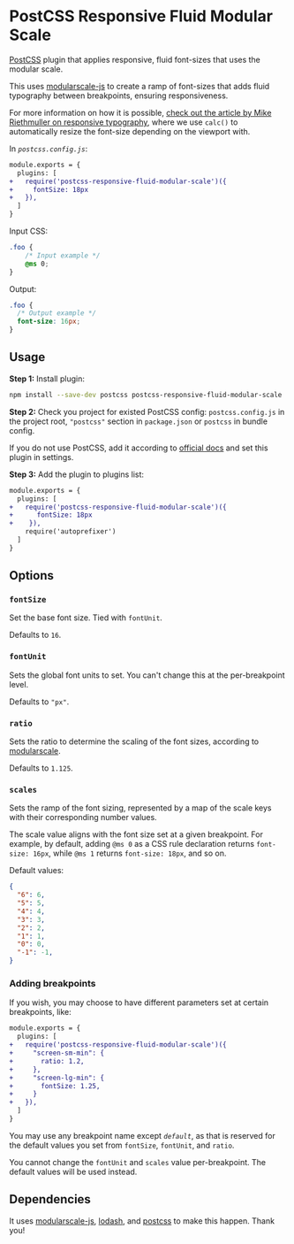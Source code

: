 # PostCSS Responsive Fluid Modular Scale

[PostCSS] plugin that applies responsive, fluid font-sizes that uses the modular scale.

This uses [modularscale-js] to create a ramp of font-sizes that adds fluid typography between breakpoints, ensuring responsiveness. 

For more information on how it is possible, [check out the article by Mike Riethmuller on responsive typography](https://www.madebymike.com.au/writing/precise-control-responsive-typography/#heading-precise-control-with-calc()), where we use `calc()` to automatically resize the font-size depending on the viewport with.


[modularscale-js]: https://github.com/modularscale/modularscale-js
[PostCSS]: https://github.com/postcss/postcss

In _`postcss.config.js`_:

```diff
module.exports = {
  plugins: [
+   require('postcss-responsive-fluid-modular-scale')({
+     fontSize: 18px
+   }),
  ]
}
```

Input CSS:

```css
.foo {
    /* Input example */
    @ms 0;
}
```

Output:

```css
.foo {
  /* Output example */
  font-size: 16px;
}
```

## Usage

**Step 1:** Install plugin:

```sh
npm install --save-dev postcss postcss-responsive-fluid-modular-scale
```

**Step 2:** Check you project for existed PostCSS config: `postcss.config.js`
in the project root, `"postcss"` section in `package.json`
or `postcss` in bundle config.

If you do not use PostCSS, add it according to [official docs]
and set this plugin in settings.

**Step 3:** Add the plugin to plugins list:

```diff
module.exports = {
  plugins: [
+   require('postcss-responsive-fluid-modular-scale')({
+      fontSize: 18px
+    }),
    require('autoprefixer')
  ]
}
```

## Options

### `fontSize`

Set the base font size. Tied with `fontUnit`.

Defaults to `16`. 

### `fontUnit`

Sets the global font units to set. You can't change this at the per-breakpoint level.

Defaults to `"px"`.

### `ratio`

Sets the ratio to determine the scaling of the font sizes, according to [modularscale](https://www.modularscale.com/).

Defaults to `1.125`.

### `scales`

Sets the ramp of the font sizing, represented by a map of the scale keys with their corresponding number values.

The scale value aligns with the font size set at a given breakpoint. For example, by default, adding `@ms 0` as a CSS rule declaration returns `font-size: 16px`, while `@ms 1` returns `font-size: 18px`, and so on.

Default values:

```json
{
  "6": 6,
  "5": 5,
  "4": 4,
  "3": 3,
  "2": 2,
  "1": 1,
  "0": 0,
  "-1": -1,
}
```

### Adding breakpoints

If you wish, you may choose to have different parameters set at certain breakpoints, like:

```diff
module.exports = {
  plugins: [
+   require('postcss-responsive-fluid-modular-scale')({
+     "screen-sm-min": {
+       ratio: 1.2,
+     },
+     "screen-lg-min": {
+       fontSize: 1.25,
+     }
+   }),
  ]
}
```

You may use any breakpoint name except _`default`_, as that is reserved for the default values you set from `fontSize`, `fontUnit`, and `ratio`.

You cannot change the `fontUnit` and `scales` value per-breakpoint. The default values will be used instead.

## Dependencies

It uses [modularscale-js], [lodash], and [postcss] to make this happen. Thank you!

[lodash]: https://github.com/lodash/lodash
[official docs]: https://github.com/postcss/postcss#usage
